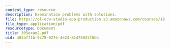 ```yaml
---
content_type: resource
description: Examination problems with solutions.
file: https://ol-ocw-studio-app-production.s3.amazonaws.com/courses/18-305-advanced-analytic-methods-in-science-and-engineering-fall-2004/402aff1b9c78027e4e2381476925f6bb_305exam2.pdf
file_type: application/pdf
resourcetype: Document
title: 305exam2.pdf
uid: 402aff1b-9c78-027e-4e23-81476925f6bb
---
```

